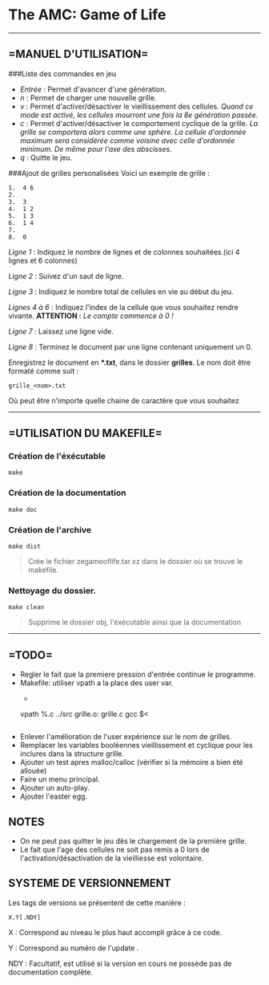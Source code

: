 The AMC: Game of Life
====
- - -
=MANUEL D'UTILISATION=
---
###Liste des commandes en jeu
 * _Entrée_ : Permet d'avancer d'une génération.
 * _n_ : Permet de charger une nouvelle grille.
 * _v_ : Permet d'activer/désactiver le vieillissement des cellules.  _Quand ce mode est activé, les cellules mourront une fois la 8e génération passée._
 * _c_ : Permet d'activer/désactiver le comportement cyclique de la grille. _La grille se comportera alors comme une sphère. La cellule d'ordonnée maximum sera considérée comme voisine avec celle d'ordonnée minimum. De même pour l'axe des abscisses._
 * _q_ : Quitte le jeu.


###Ajout de grilles personalisées
Voici un exemple de grille :
```
1.  4 6
2.
3.  3
4.  1 2
5.  1 3
6.  1 4
7.  
8.  0
```
_Ligne 1_ : Indiquez le nombre de lignes et de colonnes souhaitées.(ici 4 lignes et 6 colonnes)

_Ligne 2_ : Suivez d'un saut de ligne.

_Ligne 3_ : Indiquez le nombre total de cellules en vie au début du jeu.

_Lignes 4 à 6_ : Indiquez l'index de la cellule que vous souhaitez rendre vivante. __ATTENTION :__ _Le compte commence à 0 !_

_Ligne 7_ : Laissez une ligne vide.

_Ligne 8_ : Terminez le document par une ligne contenant uniquement un 0.


Enregistrez le document en __*.txt__, dans le dossier __grilles__.
Le nom doit être formaté comme suit :
~~~
grille_<nom>.txt
~~~

Où <nom> peut être n'importe quelle chaine de caractère que vous souhaitez
- - -


=UTILISATION DU MAKEFILE=
---
### Création de l'éxécutable

~~~{.sh}
make
~~~

### Création de la documentation

~~~{.sh}
make doc
~~~

### Création de l'archive

~~~{.sh}
make dist
~~~
> Crée le fichier zegameoflife.tar.xz dans le dossier où se trouve le makefile.

### Nettoyage du dossier.

~~~{.sh}
make clean
~~~
> Supprime le dossier obj, l'éxécutable ainsi que la documentation


- - -


=TODO=
---
 * Regler le fait que la premiere pression d'entrée continue le programme.
 * Makefile: utiliser vpath a la place des user var.
      - ```
      vpath %.c ../src
      grille.o: grille.c
        gcc $<
      ```
 * Enlever l'amélioration de l'user expérience sur le nom de grilles.
 * Remplacer les variables booléennes vieillissement et cyclique pour les inclures dans la structure grille.
 * Ajouter un test apres malloc/calloc (vérifier si la mémoire a bien été allouée)
 * Faire un menu principal.
 * Ajouter un auto-play.
 * Ajouter l'easter egg.


NOTES
---
 * On ne peut pas quitter le jeu dès le chargement de la première grille.
 * Le fait que l'age des cellules ne soit pas remis a 0 lors de l'activation/désactivation de la vieilliesse est volontaire.

SYSTEME DE VERSIONNEMENT
---
Les tags de versions se présentent de cette manière :
```
X.Y[.NDY]
```


X   : Correspond au niveau le plus haut accompli grâce à ce code.

Y   : Correspond au numéro de l'update .

NDY : Facultatif, est utilisé si la version en cours ne possède pas de documentation complète.
